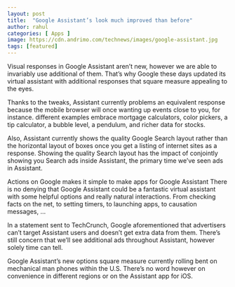 ```yaml
---
layout: post
title:  "Google Assistant’s look much improved than before"
author: rahul
categories: [ Apps ]
image: https://cdn.andrimo.com/technews/images/google-assistant.jpg
tags: [featured]
---
```

Visual responses in Google Assistant aren’t new, however we are able to invariably use additional of them. That’s why Google these days updated its virtual assistant with additional responses that square measure appealing to the eyes.

Thanks to the tweaks, Assistant currently problems an equivalent response because the mobile browser will once wanting up events close to you, for instance. different examples embrace mortgage calculators, color pickers, a tip calculator, a bubble level, a pendulum, and richer data for stocks.

Also, Assistant currently shows the quality Google Search layout rather than the horizontal layout of boxes once you get a listing of internet sites as a response. Showing the quality Search layout has the impact of conjointly showing you Search ads inside Assistant, the primary time we’ve seen ads in Assistant.

Actions on Google makes it simple to make apps for Google Assistant
There is no denying that Google Assistant could be a fantastic virtual assistant with some helpful options and really natural interactions. From checking facts on the net, to setting timers, to launching apps, to causation messages, …

In a statement sent to TechCrunch, Google aforementioned that advertisers can’t target Assistant users and doesn’t get extra data from them. There’s still concern that we’ll see additional ads throughout Assistant, however solely time can tell.

Google Assistant’s new options square measure currently rolling bent on mechanical man phones within the U.S. There’s no word however on convenience in different regions or on the Assistant app for iOS.
